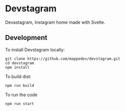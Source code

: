 # Devstagram
Devastagram, Instagram home made with Svelte.

## Development
To install Devstagram locally:
~~~
git clone https://github.com/mappedev/devstagram.git
cd devstagram
npm install
~~~
To build dist:
~~~
npm run build
~~~
To run the code
~~~
npm run start
~~~